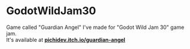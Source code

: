 # GodotWildJam30
Game called "Guardian Angel" I've made for "Godot Wild Jam 30" game jam. </br>
It's available at [**pichidev.itch.io/guardian-angel**](https://pichidev.itch.io/guardian-angel)
